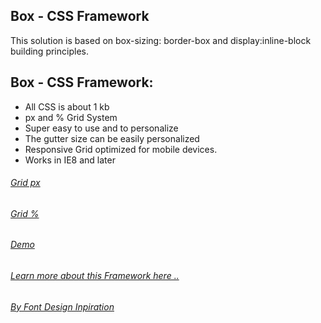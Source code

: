 Box - CSS Framework
-----
This solution is based on box-sizing: border-box and display:inline-block building principles.

Box - CSS Framework:
---------------------

  * All CSS is about 1 kb 
  * px and % Grid System 
  * Super easy to use and to personalize
  * The gutter size can be easily personalized
  * Responsive Grid optimized for mobile devices.
  * Works in IE8 and later
  
###### [Grid px](Grid.html)

###### [Grid %](Grid1.html)

###### [Demo](Demo.html)

###### [Learn more about this Framework here ..](http://www.vcarrer.com/2012/03/box-css-framework.html)

###### [By Font Design Inpiration ](https://www.designinspiration.info/)




	
